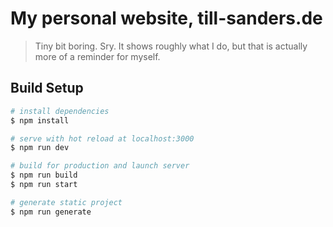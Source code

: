 # My personal website, till-sanders.de
> Tiny bit boring. Sry. It shows roughly what I do, but that is actually more of a reminder for
> myself.

## Build Setup

```bash
# install dependencies
$ npm install

# serve with hot reload at localhost:3000
$ npm run dev

# build for production and launch server
$ npm run build
$ npm run start

# generate static project
$ npm run generate
```